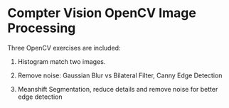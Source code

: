 # Compter Vision OpenCV Image Processing
Three OpenCV exercises are included:

1. Histogram match two images.

2. Remove noise: Gaussian Blur vs Bilateral Filter, Canny Edge Detection

3. Meanshift Segmentation, reduce details and remove noise for better edge detection
